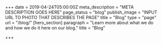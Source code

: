 +++
date = 2019-04-24T05:00:00Z
meta_description = "META DESCRIPTION GOES HERE"
page_status = "blog"
publish_image = "INPUT URL TO PHOTO THAT DESCRIBES THE PAGE"
title = "Blog"
type = "page"
url = "/blog/"
[hero_section]
paragraph = "Learn more about what we do and how we do it here on our blog."
title = "Blog"

+++